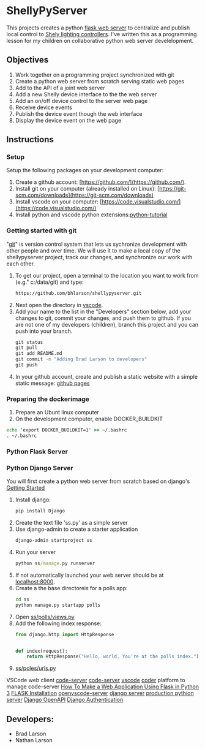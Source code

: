 # ShellyPyServer

This projects creates a python [flask web server](https://flask.palletsprojects.com) to centralize and publish local control to [Shely lighting controllers](https://www.shelly.cloud/).  I've written this as a programming lesson for my children on collaborative python web server develelopment.

## Objectives
1. Work together on a programming project synchronized with git
1. Create a python web server from scratch serving static web pages
1. Add to the API of a joint web server
1. Add a new Shelly device interface to the the web server
1. Add an on/off device control to the server web page
1. Receive device events
1. Publish the device event though the web interface
1. Display the device event on the web page

## Instructions

### Setup
Setup the following packages on your development computer:
1. Create a github account: [https://github.com/](https://github.com/).
1. Install git on your computer (already installed on Linux): [https://git-scm.com/downloads](https://git-scm.com/downloads)
1. Install vscode on your computer: [https://code.visualstudio.com/](https://code.visualstudio.com/)
1. Install python and vscode python extensions:[python-tutorial](https://code.visualstudio.com/docs/python/python-tutorial)
### Getting started with git
"[git](https://git-scm.com/)" is version control system that lets us sychronize development with other people and over time.  We will use it to make a local copy of the shellypyserver project, track our changes, and synchronize our work with each other. 

1. To get  our project, open a terminal to the location you want to work from (e.g." c:/data/git) and type:
    ```cmd
    https://github.com/bhlarson/shellypyserver.git
    ```
1. Next open the directory in [vscode](https://code.visualstudio.com/).
1. Add your name to the list in the "Developers" section below, add your changes to git, commit your changes, and push them to github.  If you are not one of my developers (children), branch this project and you can push into your branch.
    ```cmd
    git status
    git pull
    git add README.md
    git commit -m "Adding Brad Larson to developers"
    git push
    ```
1. In your github account, create and publish a static website with a simple static message: [github pages](https://pages.github.com/)

### Preparing the dockerimage
1. Prepare an Ubunt linux computer
1. On the development computer, enable DOCKER_BUILDKIT
```cmd
echo 'export DOCKER_BUILDKIT=1' >> ~/.bashrc
. ~/.bashrc
```

### Python Flask Server
### Python Django Server
You will first create a python web server from scratch based on django's [Getting Started](https://docs.djangoproject.com/en/4.1/intro/)  
1. Install django:
    ```cmd
    pip install Django
    ```
1. Create the text file 'ss.py' as a simple server
1. Use django-admin to create a starter application
    ```cmd
    django-admin startproject ss
    ```
1. Run your server
    ```cmd
    python ss/manage.py runserver
    ```
1. If not automatically launched your web server should be at [localhost:8000](http://localhost:8000).
1. Create a the base directoreis for a polls app:
    ```cmd
    cd ss
    python manage.py startapp polls
    ```
1. Open [ss/polls/views.py](ss/polls/views.py)
1. Add the following index response:
    ```python
    from django.http import HttpResponse


    def index(request):
        return HttpResponse("Hello, world. You're at the polls index.")
    ```
1. [ss/poles/urls.py](ss/urls.py)

VSCode web client [code-server](https://coder.com/docs/code-server)
[code-server](https://github.com/coder/code-server)
[vscode](https://github.com/Microsoft/vscode)
[](https://github.com/microsoft/vscode-dev-containers/)
[coder](https://github.com/coder/coder) platform to manage code-server
[How To Make a Web Application Using Flask in Python 3](https://www.digitalocean.com/community/tutorials/how-to-make-a-web-application-using-flask-in-python-3)
[FLASK Installation](https://flask.palletsprojects.com/en/2.2.x/installation/#install-flask)
[openvscode-server](https://github.com/gitpod-io/openvscode-server/)
[django server](https://code.visualstudio.com/docs/python/tutorial-django)
[production pythion server](https://docs.djangoproject.com/en/4.1/howto/deployment/wsgi/gunicorn/)
[Django OpenAPI](https://hackernoon.com/openapi-30-schema-with-swagger-ui-for-django-restful-app-4w293zje)
[Django Authentication](https://docs.djangoproject.com/en/4.1/topics/auth/)
## Developers:
- Brad Larson
- Nathan Larson